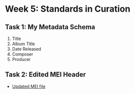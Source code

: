 # Week 5: Standards in Curation
## Task 1: My Metadata Schema
1. Title
2. Album Title
3. Date Released
4. Composer
5. Producer
## Task 2: Edited MEI Header
* [Updated MEI file](data/mirrorball_update.mei)

